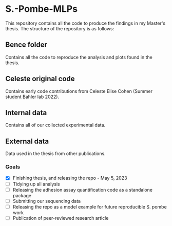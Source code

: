 # S.-Pombe-MLPs
This repository contains all the code to produce the findings in my Master's thesis.
The structure of the repository is as follows:

## Bence folder
Contains all the code to reproduce the analysis and plots found in the thesis.

## Celeste original code
Contains early code contributions from Celeste Elise Cohen (Summer student Bahler lab 2022).

## Internal data
Contains all of our collected experimental data.

## External data
Data used in the thesis from other publications.


### Goals

- [x] Finishing thesis, and releasing the repo - May 5, 2023
- [ ] Tidying up all analysis
- [ ] Releasing the adhesion assay quantification code as a standalone package
- [ ] Submitting our sequencing data
- [ ] Releasing the repo as a model example for future reproducible S. pombe work
- [ ] Publication of peer-reviewed research article
